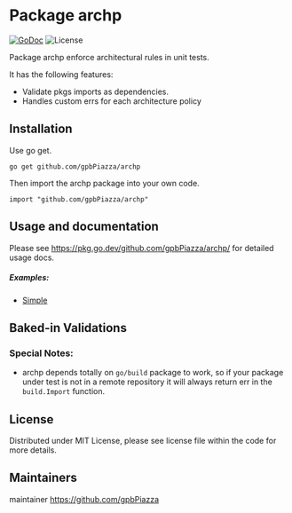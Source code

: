 Package archp
=================
[![GoDoc](https://godoc.org/github.com/TODO-DOC-HERE?status.svg)](https://pkg.go.dev/github.com/gpbPiazza/archp)
![License](https://img.shields.io/dub/l/vibe-d.svg)

Package archp enforce architectural rules in unit tests.

It has the following features:

-   Validate pkgs imports as dependencies.
-   Handles custom errs for each architecture policy

Installation
------------

Use go get.

	go get github.com/gpbPiazza/archp

Then import the archp package into your own code.

	import "github.com/gpbPiazza/archp"


Usage and documentation
------

Please see https://pkg.go.dev/github.com/gpbPiazza/archp/ for detailed usage docs.

##### Examples:

- [Simple](https://github.com/go-playground/validator/blob/master/_examples/simple/main.go)


Baked-in Validations
------

### Special Notes:
- archp depends totally on `go/build` package to work, so if your package under test is not in a remote repository it will always return err in the `build.Import` function.


License
-------
Distributed under MIT License, please see license file within the code for more details.

Maintainers
-----------
maintainer https://github.com/gpbPiazza
